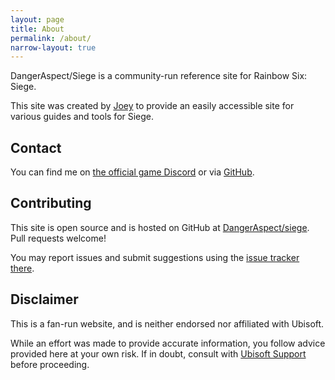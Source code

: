 ```yaml
---
layout: page
title: About
permalink: /about/
narrow-layout: true
---
```


<p class="lead">DangerAspect/Siege is a community-run reference site for Rainbow Six: Siege. </p>

This site was created by <a href="https://twitter.com/joeyfjj">Joey</a> to provide an easily
accessible site for various guides and tools for Siege. 

## Contact

You can find me on [the official game Discord](https://discord.gg/rainbow6) or via [GitHub](https://github.com/joeyfoo). 

## Contributing

This site is open source and is hosted on GitHub at [DangerAspect/siege](https://github.com/DangerAspect/siege). Pull requests welcome!

You may report issues and submit suggestions using the [issue tracker there](https://github.com/DangerAspect/siege/issues). 

## Disclaimer

This is a fan-run website, and is neither endorsed nor affiliated with Ubisoft.

While an effort was made to provide accurate information, you follow advice provided here at your own risk. If in doubt, consult with [Ubisoft Support](https://support.ubi.com/) before proceeding.